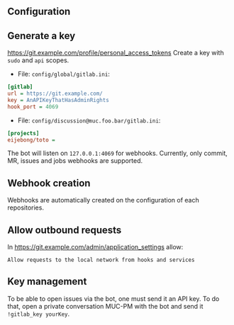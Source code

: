 ## Configuration

## Generate a key
https://git.example.com/profile/personal_access_tokens
Create a key with `sudo` and `api` scopes.

- File: `config/global/gitlab.ini`:

```ini
[gitlab]
url = https://git.example.com/
key = AnAPIKeyThatHasAdminRights
hook_port = 4069
```

- File: `config/discussion@muc.foo.bar/gitlab.ini`:

```ini
[projects]
eijebong/toto = 
```

The bot will listen on `127.0.0.1:4069` for webhooks. Currently, only commit, MR,
issues and jobs webhooks are supported.


## Webhook creation
Webhooks are automatically created on the configuration of each repositories.

## Allow outbound requests
In https://git.example.com/admin/application_settings allow:

`Allow requests to the local network from hooks and services`

## Key management

To be able to open issues via the bot, one must send it an API key. To do that,
open a private conversation MUC-PM with the bot and send it `!gitlab_key yourKey`.
